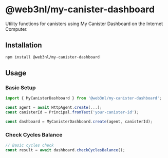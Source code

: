# @web3nl/my-canister-dashboard

Utility functions for canisters using My Canister Dashboard on the Internet Computer.

## Installation

```bash
npm install @web3nl/my-canister-dashboard
```

## Usage

### Basic Setup

```typescript
import { MyCanisterDashboard } from '@web3nl/my-canister-dashboard';

const agent = await HttpAgent.create(...);
const canisterId = Principal.fromText('your-canister-id');

const dashboard = MyCanisterDashboard.create(agent, canisterId);
```

### Check Cycles Balance

```typescript
// Basic cycles check
const result = await dashboard.checkCyclesBalance();
```
